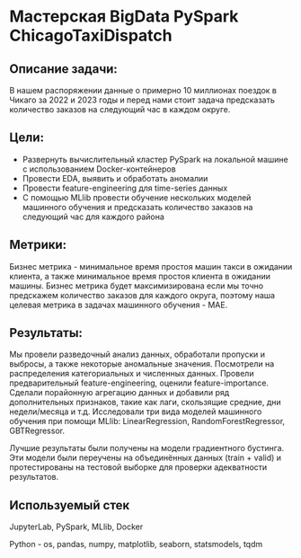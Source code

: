 # Мастерская BigData PySpark ChicagoTaxiDispatch

## Описание задачи:
В нашем распоряжении данные о примерно 10 миллионах поездок в Чикаго за 2022 и 2023 годы и перед нами стоит задача предсказать количество заказов на следующий час в каждом округе.

## Цели:
   * Развернуть вычислительный кластер PySpark на локальной машине с использованием Docker-контейнеров
   * Провести EDA, выявить и обработать аномалии
   * Провести feature-engineering для time-series данных
   * С помощью MLlib провести обучение нескольких моделей машинного обучения и предсказать количество заказов на следующий час для каждого района

## Метрики:
Бизнес метрика - минимальное время простоя машин такси в ожидании клиента, а также минимальное время простоя клиента в ожидании машины.
Бизнес метрика будет максимизирована если мы точно предскажем количество заказов для каждого округа, поэтому наша целевая метрика в задачах машинного обучения - MAE.
   
## Результаты:

Мы провели разведочный анализ данных, обработали пропуски и выбросы, а также некоторые аномальные значения. Посмотрели на распределения категориальных и численных данных. Провели предварительный feature-engineering, оценили feature-importance. Сделали порайонную агрегацию данных и добавили ряд дополнительных признаков, такие как лаги, скользящие средние, дни недели/месяца и т.д. Исследовали три вида моделей машинного обучения при помощи MLlib: LinearRegression, RandomForestRegressor, GBTRegressor.

Лучшие результаты были получены на модели градиентного бустинга. Эти модели были переучены на объединённых данных (train + valid) и протестированы на тестовой выборке для проверки адекватности результатов.

## Используемый стек

JupyterLab, PySpark, MLlib, Docker

Python - os, pandas, numpy, matplotlib, seaborn, statsmodels, tqdm
